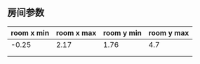 ## 房间参数

| room x min | room x max | room y min | room y max |
| ---------- | ---------- | ---------- | ---------- |
| -0.25      | 2.17       | 1.76       | 4.7        |
|            |            |            |            |
|            |            |            |            |

